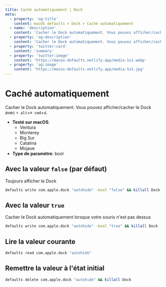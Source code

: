 ```yaml
---
title: Caché automatiquement | Dock
meta:
  - property: 'og:title'
    content: macOS defaults > Dock > Caché automatiquement
  - name: 'description'
    content: 'Cacher le Dock automatiquement. Vous pouvez afficher/cacher le Dock avec `⌥ alt`+`⌘ cmd`+`d`.'
  - property: 'og:description'
    content: 'Cacher le Dock automatiquement. Vous pouvez afficher/cacher le Dock avec `⌥ alt`+`⌘ cmd`+`d`.'
  - property: 'twitter:card'
    content: 'summary'
  - property: 'twitter:image'
    content: 'https://macos-defaults.netlify.app/media-1x1.webp'
  - property: 'og:image'
    content: 'https://macos-defaults.netlify.app/media-1x1.jpg'
---
```


# Caché automatiquement

Cacher le Dock automatiquement. Vous pouvez afficher/cacher le Dock avec `⌥ alt`+`⌘ cmd`+`d`.

<!-- break lists -->

- **Testé sur macOS**:
  - Ventura
  - Monterey
  - Big Sur
  - Catalina
  - Mojave
- **Type de paramètre**: bool

## Avec la valeur `false` (par défaut)

Toujours afficher le Dock

```bash
defaults write com.apple.dock "autohide" -bool "false" && killall Dock
```

## Avec la valeur `true`

Cacher le Dock automatiquement lorsque votre souris n'est pas dessus

```bash
defaults write com.apple.dock "autohide" -bool "true" && killall Dock
```

## Lire la valeur courante

```bash
defaults read com.apple.dock "autohide"
```

## Remettre la valeur à l'état initial

```bash
defaults delete com.apple.dock "autohide" && killall Dock
```
